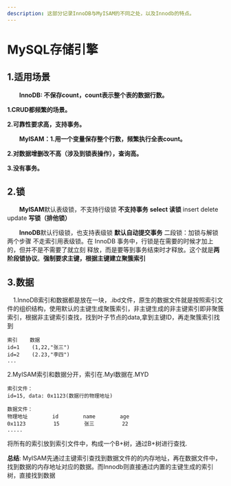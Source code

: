 ```yaml
---
description: 这部分记录InnoDB与MyISAM的不同之处，以及Innodb的特点。
---
```


# MySQL存储引擎

## 1.适用场景

　　**InnoDB: 不保存count，count表示整个表的数据行数。**

**1.CRUD都频繁的场景。**

**2.可靠性要求高，支持事务。**

　　**MyISAM：1.用一个变量保存整个行数，频繁执行全表count。**

**2.对数据增删改不高（涉及到锁表操作），查询高。**

**3.没有事务。**

## 2.锁

　　**MyISAM**默认表级锁，不支持行级锁 **不支持事务** **select 读锁** insert delete update **写锁（排他锁）**

　　**InnoDB**默认行级锁，也支持表级锁 **默认自动提交事务** 二段锁：加锁与解锁两个步骤 不走索引用表级锁。在 InnoDB 事务中，行锁是在需要的时候才加上的，但并不是不需要了就立刻 释放，而是要等到事务结束时才释放。这个就是**两阶段锁协议**。**强制要求主键，根据主键建立聚簇索引**

## 3.数据

　1.InnoDB索引和数据都是放在一块，.ibd文件，原生的数据文件就是按照索引文件的组织结构，使用默认的主键生成聚簇索引，非主键生成的非主键索引即非聚簇索引，根据非主键索引查找，找到叶子节点的data,拿到主键ID，再走聚簇索引找到

```
索引    数据
id=1    (1,22,"张三")
id=2    (2.23,"李四")
...
```

2.MyISAM索引和数据分开，索引在.MyI数据在.MYD

```
索引文件：
id=15, data: 0x1123(数据行的物理地址)
```

```
数据文件：
物理地址        id        name        age
0x1123         15        张三         22
.....
```

将所有的索引放到索引文件中，构成一个B+树，通过B+树进行查找.

**总结**: MyISAM先通过主键索引查找到数据文件的的内存地址，再在数据文件中，找到数据的内存地址对应的数据。而Innodb则直接通过内置的主键生成的索引树，直接找到数据
